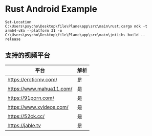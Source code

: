 # Rust Android Example

```
Set-Location  C:\Users\psycho\Desktop\file\Plane\app\src\main\rust;cargo ndk -t arm64-v8a --platform 31 -o C:\Users\psycho\Desktop\file\Plane\app\src\main\jniLibs build --release
```

## 支持的视频平台

|平台|解析|
|---|---|
|https://eroticmv.com/|是|
|https://www.mahua11.com/|是|
|https://91porn.com/|是|
|https://www.xvideos.com/|是|
|https://52ck.cc/|是|
|https://jable.tv|是|
 
